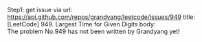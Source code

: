 Step1: get issue via url: https://api.github.com/repos/grandyang/leetcode/issues/949 
 title:[LeetCode] 949. Largest Time for Given Digits 
 body:  
 The problem No.949 has not been written by Grandyang yet!